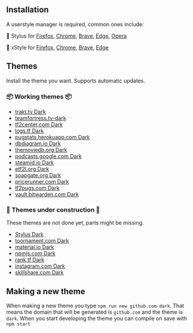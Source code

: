 ## Installation

A userstyle manager is required, common ones include:

🎨 Stylus for [Firefox](https://addons.mozilla.org/en-US/firefox/addon/styl-us/), [Chrome](https://chrome.google.com/webstore/detail/stylus/clngdbkpkpeebahjckkjfobafhncgmne), [Brave](https://chrome.google.com/webstore/detail/stylus/clngdbkpkpeebahjckkjfobafhncgmne), [Edge](https://chrome.google.com/webstore/detail/stylus/clngdbkpkpeebahjckkjfobafhncgmne), [Opera](https://addons.opera.com/en-gb/extensions/details/stylus/)

🎨 xStyle for [Firefox](https://addons.mozilla.org/firefox/addon/xstyle/), [Chrome](https://chrome.google.com/webstore/detail/xstyle/hncgkmhphmncjohllpoleelnibpmccpj), [Brave](https://chrome.google.com/webstore/detail/xstyle/hncgkmhphmncjohllpoleelnibpmccpj), [Edge](https://chrome.google.com/webstore/detail/xstyle/hncgkmhphmncjohllpoleelnibpmccpj)

## Themes

Install the theme you want. Supports automatic updates.

### 📦 Working themes 📦

- [trakt.tv Dark](https://raw.githubusercontent.com/PhongGuy/themes/main/dist/trakt-dark.user.css)
- [teamfortress.tv-dark](https://raw.githubusercontent.com/PhongGuy/themes/main/dist/teamfortress.tv-dark.user.css)
- [tf2center.com Dark](https://raw.githubusercontent.com/PhongGuy/themes/main/dist/tf2center.com-dark.user.css)
- [logs.tf Dark](https://raw.githubusercontent.com/PhongGuy/themes/main/dist/logs.tf-dark.user.css)
- [pugstats.herokuapp.com Dark](https://raw.githubusercontent.com/PhongGuy/themes/main/dist/pugstats.herokuapp.com-dark.user.css)
- [dbdiagram.io Dark](https://raw.githubusercontent.com/PhongGuy/themes/main/dist/dbdiagram.io-dark.user.css)
- [themoviedb.org Dark](https://raw.githubusercontent.com/PhongGuy/themes/main/dist/themoviedb.org-dark.user.css)
- [podcasts.google.com Dark](https://raw.githubusercontent.com/PhongGuy/themes/main/dist/podcasts.google.com-dark.user.css)
- [steamid.io Dark](https://raw.githubusercontent.com/PhongGuy/themes/main/dist/steamid.io-dark.user.css)
- [etf2l.org Dark](https://raw.githubusercontent.com/PhongGuy/themes/main/dist/etf2l.org-dark.user.css)
- [soapgate.org Dark](https://raw.githubusercontent.com/PhongGuy/themes/main/dist/soapgate.org-dark.user.css)
- [pricerunner.com Dark](https://raw.githubusercontent.com/PhongGuy/themes/main/dist/pricerunner.com-dark.user.css)
- [tf2pugs.com Dark](https://raw.githubusercontent.com/PhongGuy/themes/main/dist/tf2pugs.com-dark.user.css)
- [vault.bitwarden.com Dark](https://raw.githubusercontent.com/PhongGuy/themes/main/dist/vault.bitwarden.com-dark.user.css)

### 🦺 Themes under construction 🦺

These themes are not done yet, parts might be missing.

- [Stylus Dark](https://raw.githubusercontent.com/PhongGuy/themes/main/dist/stylus-dark.user.css)
- [toornament.com Dark](https://raw.githubusercontent.com/PhongGuy/themes/main/dist/toornament.com-dark.user.css)
- [material.io Dark](https://raw.githubusercontent.com/PhongGuy/themes/main/dist/material.io-dark.user.css)
- [npmjs.com Dark](https://raw.githubusercontent.com/PhongGuy/themes/main/dist/npmjs.com-dark.user.css)
- [rank.tf Dark](https://raw.githubusercontent.com/PhongGuy/themes/main/dist/rank.tf-dark.user.css)
- [instagram.com Dark](https://raw.githubusercontent.com/PhongGuy/themes/main/dist/instagram.com-dark.user.css)
- [skillshare.com Dark](https://raw.githubusercontent.com/PhongGuy/themes/main/dist/skillshare.com-dark.user.css)

## Making a new theme

When making a new theme you type `npm run new github.com-dark`. That means the domain that will be generated is `github.com` and the theme is `dark`. When you start developing the theme you can compile on save with `npm start`
